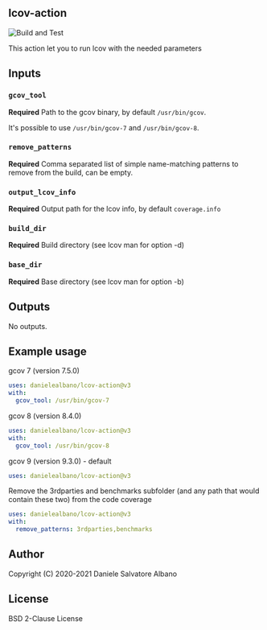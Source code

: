 ## lcov-action

![Build and Test](https://github.com/danielealbano/lcov-action/workflows/Build%20and%20Test/badge.svg)

This action let you to run lcov with the needed parameters

## Inputs

### `gcov_tool`

**Required** Path to the gcov binary, by default `/usr/bin/gcov`.

It's possible to use `/usr/bin/gcov-7` and `/usr/bin/gcov-8`.

### `remove_patterns`

**Required** Comma separated list of simple name-matching patterns to remove from the build, can be empty.

### `output_lcov_info`

**Required** Output path for the lcov info, by default `coverage.info`

### `build_dir`

**Required** Build directory (see lcov man for option -d)

### `base_dir`

**Required** Base directory (see lcov man for option -b)

## Outputs

No outputs.

## Example usage

gcov 7 (version 7.5.0)
```yaml
uses: danielealbano/lcov-action@v3
with:
  gcov_tool: /usr/bin/gcov-7
```

gcov 8 (version 8.4.0)
```yaml
uses: danielealbano/lcov-action@v3
with:
  gcov_tool: /usr/bin/gcov-8
```

gcov 9 (version 9.3.0) - default
```yaml
uses: danielealbano/lcov-action@v3
```

Remove the 3rdparties and benchmarks subfolder (and any path that would contain these two) from the code coverage
```yaml
uses: danielealbano/lcov-action@v3
with:
  remove_patterns: 3rdparties,benchmarks
```

## Author

Copyright (C) 2020-2021 Daniele Salvatore Albano

## License 

BSD 2-Clause License
